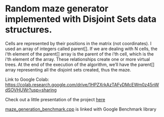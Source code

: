 # Random maze generator implemented with Disjoint Sets data structures.
Cells are represented by their positions in the matrix (not coordinates). 
I used an array of integers called parent[]. If we are dealing with N cells, the i’th element of the parent[] array is the parent of the i’th cell, which is the i’th element of the array. These relationships create one or more virtual trees.
At the end of the execution of the algorithm, we’ll have the parent[] array representing all the disjoint sets created, thus the maze.

Link to Google Colab: https://colab.research.google.com/drive/1HPZXrkAzTAFyDMcEWm0z45nWdSOVHUWr?usp=sharing

Check out a little presentation of the project [here](https://github.com/maurofama99/random_maze_generator/blob/main/maze_generation_slides.pdf)

[maze_generation_benchmark.cpp](https://github.com/maurofama99/random_maze_generator/blob/main/maze_generation_benchmark.cpp) is linked with Google Benchmark library
